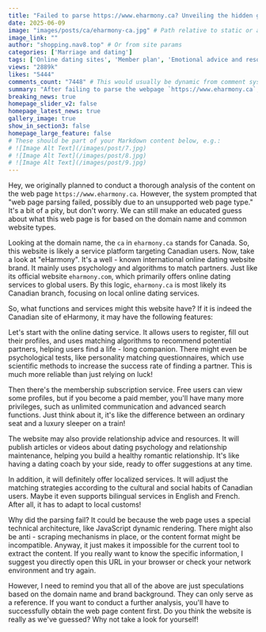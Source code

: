 ```yaml
---
title: "Failed to parse https://www.eharmony.ca? Unveiling the hidden gem of Canadian dating sites from the domain name!"
date: 2025-06-09
image: "images/posts/ca/eharmony-ca.jpg" # Path relative to static or assets
image_link: ""
author: "shopping.nav8.top" # Or from site params
categories: ['Marriage and dating']
tags: ['Online dating sites', 'Member plan', 'Emotional advice and resource services', 'Localized services']
views: "2889k"
likes: "5444"
comments_count: "7448" # This would usually be dynamic from comment system
summary: "After failing to parse the webpage `https://www.eharmony.ca`, it is speculated from the domain name and brand background that it might be the Canadian sub - station of the international dating and matchmaking brand eHarmony. It may offer services such as dating and matchmaking, membership subscriptions, and emotional advice, as well as localized services. The parsing failure could be due to technical issues, and a specific analysis requires obtaining the webpage content. "
breaking_news: true   
homepage_slider_v2: false  
homepage_latest_news: true  
gallery_image: true  
show_in_section3: false
homepage_large_feature: false
# These should be part of your Markdown content below, e.g.:
# ![Image Alt Text](/images/post/7.jpg)
# ![Image Alt Text](/images/post/8.jpg)
# ![Image Alt Text](/images/post/9.jpg)
---
```


Hey, we originally planned to conduct a thorough analysis of the content on the web page `https://www.eharmony.ca`. However, the system prompted that "web page parsing failed, possibly due to an unsupported web page type." It's a bit of a pity, but don't worry. We can still make an educated guess about what this web page is for based on the domain name and common website types.

Looking at the domain name, the `ca` in `eharmony.ca` stands for Canada. So, this website is likely a service platform targeting Canadian users. Now, take a look at "eHarmony". It's a well - known international online dating website brand. It mainly uses psychology and algorithms to match partners. Just like its official website `eharmony.com`, which primarily offers online dating services to global users. By this logic, `eharmony.ca` is most likely its Canadian branch, focusing on local online dating services.

So, what functions and services might this website have? If it is indeed the Canadian site of eHarmony, it may have the following features:

Let's start with the online dating service. It allows users to register, fill out their profiles, and uses matching algorithms to recommend potential partners, helping users find a life - long companion. There might even be psychological tests, like personality matching questionnaires, which use scientific methods to increase the success rate of finding a partner. This is much more reliable than just relying on luck!

Then there's the membership subscription service. Free users can view some profiles, but if you become a paid member, you'll have many more privileges, such as unlimited communication and advanced search functions. Just think about it, it's like the difference between an ordinary seat and a luxury sleeper on a train!

The website may also provide relationship advice and resources. It will publish articles or videos about dating psychology and relationship maintenance, helping you build a healthy romantic relationship. It's like having a dating coach by your side, ready to offer suggestions at any time.

In addition, it will definitely offer localized services. It will adjust the matching strategies according to the cultural and social habits of Canadian users. Maybe it even supports bilingual services in English and French. After all, it has to adapt to local customs!

Why did the parsing fail? It could be because the web page uses a special technical architecture, like JavaScript dynamic rendering. There might also be anti - scraping mechanisms in place, or the content format might be incompatible. Anyway, it just makes it impossible for the current tool to extract the content. If you really want to know the specific information, I suggest you directly open this URL in your browser or check your network environment and try again.

However, I need to remind you that all of the above are just speculations based on the domain name and brand background. They can only serve as a reference. If you want to conduct a further analysis, you'll have to successfully obtain the web page content first. Do you think the website is really as we've guessed? Why not take a look for yourself! 
